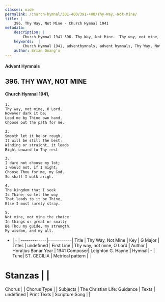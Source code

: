```yaml
---
classes: wide
permalink: /church-hymnal/301-400/391-400/Thy-Way,-Not-Mine/
title: |
    396. Thy Way, Not Mine - Church Hymnal 1941
metadata:
    description: |
        Church Hymnal 1941 396. Thy Way, Not Mine.  Thy way, not mine, O Lord,  However dark it be;  Lead me by Thine own hand,  Choose out the path for me. 
    keywords:  |
        Church Hymnal 1941, adventhymnals, advent hymnals, Thy Way, Not Mine, Thy way, not mine, O Lord. 
    author: Brian Onang'o
---
```


#### Advent Hymnals
## 396. THY WAY, NOT MINE
####  Church Hymnal 1941,

```txt
1.
Thy way, not mine, O Lord, 
However dark it be; 
Lead me by Thine own hand, 
Choose out the path for me. 

2.
Smooth let it be or rough, 
It will be still the best; 
Winding or straight, it leads 
Right onward to Thy rest 

3.
I dare not choose my lot; 
I would not, if I might; 
Choose Thou for me, my God. 
So shall I walk arigh. 

4.
The kingdom that I seek 
Is Thine; so let the way 
That leads to it be Thine, 
Else I must surely stray. 

5.
Not mine, not mine the choice 
In things or great or small; 
Be Thou my guide, my strength, 
My wisdom, and my all.

```

- |   -  |
-------------|------------|
Title | Thy Way, Not Mine |
Key | G Major |
Titles | undefined |
First Line | Thy way, not mine, O Lord |
Author | Horatius Bonar
Year | 1941
Composer| Leighton G. Hayne |
Hymnal|  - |
Tune| ST. CECILIA |
Metrical pattern | |
# Stanzas |  |
Chorus |  |
Chorus Type |  |
Subjects | The Christian Life: Guidance |
Texts | undefined |
Print Texts | 
Scripture Song |  |
    
